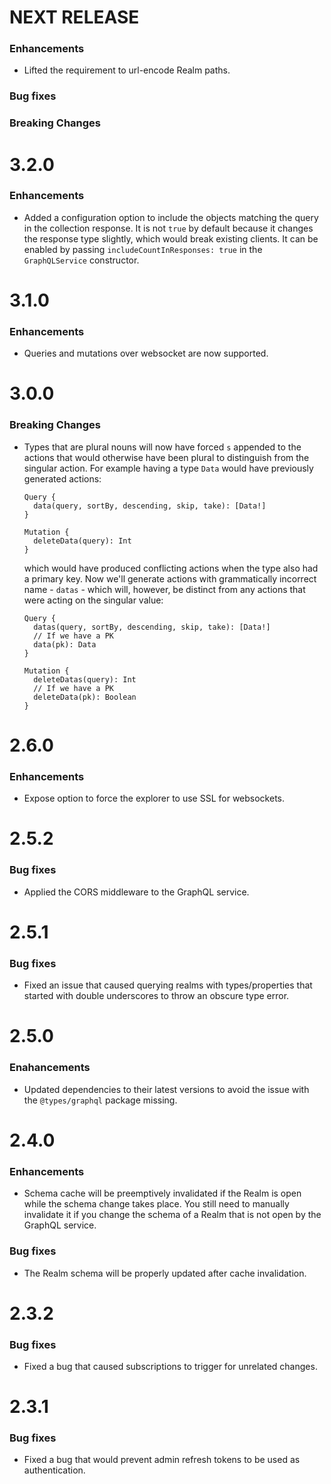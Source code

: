 # NEXT RELEASE

### Enhancements
* Lifted the requirement to url-encode Realm paths.

### Bug fixes

### Breaking Changes

# 3.2.0

### Enhancements
* Added a configuration option to include the objects matching the query in the collection response. It is not
`true` by default because it changes the response type slightly, which would break existing clients. It can be
enabled by passing `includeCountInResponses: true` in the `GraphQLService` constructor.

# 3.1.0

### Enhancements
* Queries and mutations over websocket are now supported.

# 3.0.0

### Breaking Changes
* Types that are plural nouns will now have forced `s` appended to the actions that would otherwise have been plural to distinguish from the singular action. For example having a type `Data` would have previously generated actions:
  ```
  Query {
    data(query, sortBy, descending, skip, take): [Data!]
  }

  Mutation {
    deleteData(query): Int
  }
  ```

  which would have produced conflicting actions when the type also had a primary key. Now we'll generate actions with grammatically incorrect name - `datas` - which will, however, be distinct from any actions that were acting on the singular value:

  ```
  Query {
    datas(query, sortBy, descending, skip, take): [Data!]
    // If we have a PK
    data(pk): Data
  }

  Mutation {
    deleteDatas(query): Int
    // If we have a PK
    deleteData(pk): Boolean
  }
  ```

# 2.6.0

### Enhancements
* Expose option to force the explorer to use SSL for websockets.

# 2.5.2

### Bug fixes
* Applied the CORS middleware to the GraphQL service.

# 2.5.1

### Bug fixes
* Fixed an issue that caused querying realms with types/properties that started with double underscores to throw
an obscure type error.

# 2.5.0

### Enahancements
* Updated dependencies to their latest versions to avoid the issue with the `@types/graphql` package missing.

# 2.4.0

### Enhancements
* Schema cache will be preemptively invalidated if the Realm is open while the schema change takes place. You still need
to manually invalidate it if you change the schema of a Realm that is not open by the GraphQL service.

### Bug fixes
* The Realm schema will be properly updated after cache invalidation.

# 2.3.2

### Bug fixes
* Fixed a bug that caused subscriptions to trigger for unrelated changes.

# 2.3.1

### Bug fixes
* Fixed a bug that would prevent admin refresh tokens to be used as authentication.
